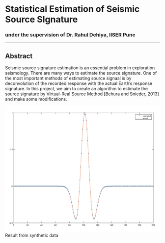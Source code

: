 # Statistical Estimation of Seismic Source SIgnature
### under the supervision of Dr. Rahul Dehiya, IISER Pune

***

## Abstract
Seismic source signature estimation is an essential problem in exploration seismology. There are many ways to estimate the source signature. One of the most
important methods of estimating source signaal is by deconvolution of the recorded response with the actual Earth’s response signature. In this project, we aim to
create an algorithm to estimate the source signature by Virtual-Real Source Method [Behura and Snieder, 2013] and make some modifications.

<p style="text-align:centre;">
  <img src="image10.png" width="750"/>
  Result from synthetic data <br>
</p>
